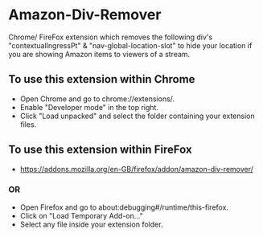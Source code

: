 # Amazon-Div-Remover
Chrome/ FireFox extension which removes the following div's "contextualIngressPt" &amp; "nav-global-location-slot" to hide your location if you are showing Amazon items to viewers of a stream. 


## To use this extension within Chrome
   - Open Chrome and go to chrome://extensions/.
   - Enable "Developer mode" in the top right.
   - Click "Load unpacked" and select the folder containing your extension files.

## To use this extension within FireFox
   - https://addons.mozilla.org/en-GB/firefox/addon/amazon-div-remover/
   ### OR
   - Open Firefox and go to about:debugging#/runtime/this-firefox.
   - Click on "Load Temporary Add-on..."
   - Select any file inside your extension folder.
